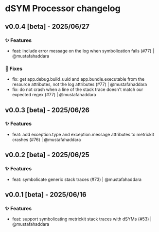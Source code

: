 # dSYM Processor changelog

## v0.0.4 [beta] - 2025/06/27
### ✨ Features

- feat: include error message on the log when symbolication fails (#77) | @mustafahaddara

### 🐛 Fixes

- fix: get app.debug.build_uuid and app.bundle.executable from the resource attributes, not the log attributes (#77) | @mustafahaddara
- fix: do not crash when a line of the stack trace doesn't match our expected regex (#77) | @mustafahaddara

## v0.0.3 [beta] - 2025/06/26
### ✨ Features

- feat: add exception.type and exception.message attributes to metrickit crashes (#76) | @mustafahaddara

## v0.0.2 [beta] - 2025/06/25
### ✨ Features

- feat: symbolicate generic stack traces (#73) | @mustafahaddara

## v0.0.1 [beta] - 2025/06/16
### ✨ Features

- feat: support symbolicating metrickit stack traces with dSYMs (#53) | @mustafahaddara

